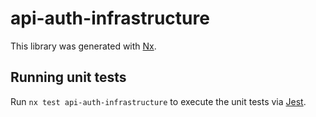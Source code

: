 # api-auth-infrastructure

This library was generated with [Nx](https://nx.dev).

## Running unit tests

Run `nx test api-auth-infrastructure` to execute the unit tests via [Jest](https://jestjs.io).
